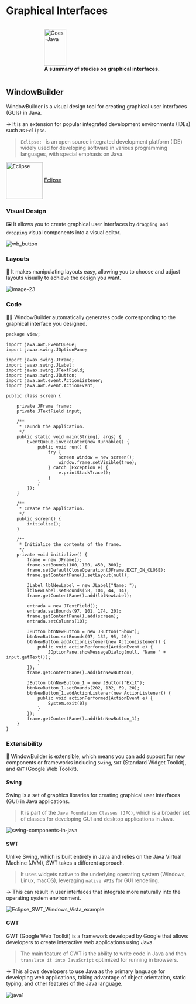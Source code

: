# Graphical Interfaces

<div style="display: flex; justify-content: center; gap: 40px;">
<figure style="margin-right: 20px;">
  <img align="center" alt="Goes-Java" height="100" width="60" src="https://cdn.jsdelivr.net/gh/devicons/devicon/icons/java/java-original-wordmark.svg" >
   <figcaption><b> A summary of studies on graphical interfaces.</b></figcaption>
</figure>
</div>

<h2>WindowBuilder </h2>

WindowBuilder is a visual design tool for creating graphical user interfaces (GUIs) in Java. 

→ It is an extension for popular integrated development environments (IDEs) such as `Eclipse`.

> `Eclipse: ` is an open source integrated development platform (IDE) widely used for developing software in various programming languages, with special emphasis on Java.

<img align="center" alt="Eclipse" height="100" width="100" src="https://icons.iconarchive.com/icons/papirus-team/papirus-apps/512/eclipse-icon.png">  <a href="https://eclipseide.org" target="_blank">Eclipse</a>

<h3>Visual Design</h3>

🖼️ It allows you to create graphical user interfaces by `dragging and dropping` visual components into a visual editor. 

![wb_button](https://github.com/Goestoso/Java/assets/132786474/3a6b39cd-e9a6-4bdc-b001-b8608c64f955)

<h3>Layouts</h3>

🧱 It makes manipulating layouts easy, allowing you to choose and adjust layouts visually to achieve the design you want.

![image-23](https://github.com/Goestoso/Java/assets/132786474/09fd5878-abd0-49b5-a8be-6c9dd1d4e76c)

<h3>Code</h3>

🧑‍💻 WindowBuilder automatically generates code corresponding to the graphical interface you designed. 

```
package view;

import java.awt.EventQueue;
import javax.swing.JOptionPane;

import javax.swing.JFrame;
import javax.swing.JLabel;
import javax.swing.JTextField;
import javax.swing.JButton;
import java.awt.event.ActionListener;
import java.awt.event.ActionEvent;

public class screen {

	private JFrame frame;
	private JTextField input;

	/**
	 * Launch the application.
	 */
	public static void main(String[] args) {
		EventQueue.invokeLater(new Runnable() {
			public void run() {
				try {
					screen window = new screen();
					window.frame.setVisible(true);
				} catch (Exception e) {
					e.printStackTrace();
				}
			}
		});
	}

	/**
	 * Create the application.
	 */
	public screen() {
		initialize();
	}

	/**
	 * Initialize the contents of the frame.
	 */
	private void initialize() {
		frame = new JFrame();
		frame.setBounds(100, 100, 450, 300);
		frame.setDefaultCloseOperation(JFrame.EXIT_ON_CLOSE);
		frame.getContentPane().setLayout(null);
		
		JLabel lblNewLabel = new JLabel("Name: ");
		lblNewLabel.setBounds(58, 104, 44, 14);
		frame.getContentPane().add(lblNewLabel);
		
		entrada = new JTextField();
		entrada.setBounds(97, 101, 174, 20);
		frame.getContentPane().add(screen);
		entrada.setColumns(10);
		
		JButton btnNewButton = new JButton("Show");
		btnNewButton.setBounds(97, 132, 95, 20);
		btnNewButton.addActionListener(new ActionListener() {
			public void actionPerformed(ActionEvent e) {
				JOptionPane.showMessageDialog(null, "Name " + input.getText());
			}
		});
		frame.getContentPane().add(btnNewButton);
		
		JButton btnNewButton_1 = new JButton("Exit");
		btnNewButton_1.setBounds(202, 132, 69, 20);
		btnNewButton_1.addActionListener(new ActionListener() {
			public void actionPerformed(ActionEvent e) {
				System.exit(0);
			}
		});
		frame.getContentPane().add(btnNewButton_1);
	}
}

```

<h3>Extensibility</h3>

🔌 WindowBuilder is extensible, which means you can add support for new components or frameworks including `Swing`, `SWT` (Standard Widget Toolkit), and `GWT` (Google Web Toolkit).

<h4>Swing</h4>

Swing is a set of graphics libraries for creating graphical user interfaces (GUI) in Java applications. 

> It is part of the `Java Foundation Classes (JFC)`, which is a broader set of classes for developing GUI and desktop applications in Java.

![swing-components-in-java](https://github.com/Goestoso/Java/assets/132786474/91b73d69-d161-417c-975c-cb61faf01943)

<h4>SWT</h4>

Unlike Swing, which is built entirely in Java and relies on the Java Virtual Machine (JVM), SWT takes a different approach. 

> It uses widgets native to the underlying operating system (Windows, Linux, macOS), leveraging `native APIs` for GUI rendering. 

→ This can result in user interfaces that integrate more naturally into the operating system environment.

![Eclipse_SWT_Windows_Vista_example](https://github.com/Goestoso/Java/assets/132786474/10404280-ffcd-42ef-ad5b-e4beb475ce93)

<h4>GWT</h4>

GWT (Google Web Toolkit) is a framework developed by Google that allows developers to create interactive web applications using Java. 

> The main feature of GWT is the ability to write code in Java and then `translate it into JavaScript` optimized for running in browsers. 

→ This allows developers to use Java as the primary language for developing web applications, taking advantage of object orientation, static typing, and other features of the Java language.

![java1](https://github.com/Goestoso/Java/assets/132786474/32cef843-bece-47b4-9b8f-7e22a50e248c)

